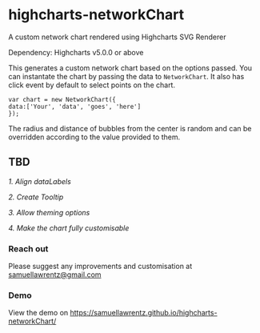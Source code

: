 # highcharts-networkChart
A custom network chart rendered using Highcharts SVG Renderer

Dependency: Highcharts v5.0.0 or above

This generates a custom network chart based on the options passed. You can instantate the chart by passing the data to `NetworkChart`. It also has click event by default to select points on the chart.
```
var chart = new NetworkChart({
data:['Your', 'data', 'goes', 'here']
});
```
The radius and distance of bubbles from the center is random and can be overridden according to the value provided to them.

## TBD

*1. Align dataLabels*

*2. Create Tooltip*

*3. Allow theming options*

*4. Make the chart fully customisable*


### Reach out  
Please suggest any improvements and customisation at samuellawrentz@gmail.com

### Demo  
View the demo on https://samuellawrentz.github.io/highcharts-networkChart/
